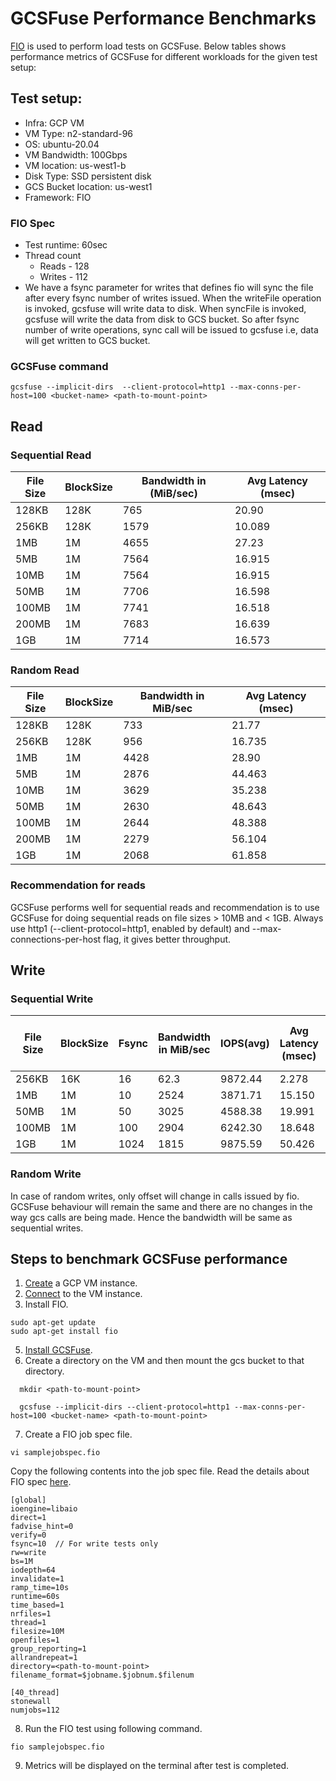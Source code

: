 # GCSFuse Performance Benchmarks

[FIO](https://fio.readthedocs.io/en/latest/) is used to perform load tests on GCSFuse. Below tables shows performance metrics of GCSFuse for different workloads for the given test setup:

## Test setup:

* Infra: GCP VM
* VM Type: n2-standard-96
* OS:  ubuntu-20.04
* VM Bandwidth: 100Gbps
* VM location: us-west1-b
* Disk Type: SSD persistent disk
* GCS Bucket location: us-west1
* Framework: FIO

### FIO Spec
* Test runtime: 60sec
* Thread count
  * Reads - 128
  * Writes - 112
* We have a fsync parameter for writes that defines fio will sync the file after 
every fsync number of writes issued. When the writeFile operation is invoked, 
gcsfuse will write data to disk. When syncFile is invoked, gcsfuse will write the
data from disk to GCS bucket. So after fsync number of write operations, sync call
will be issued to gcsfuse i.e, data will get written to GCS bucket.

### GCSFuse command
```
gcsfuse --implicit-dirs  --client-protocol=http1 --max-conns-per-host=100 <bucket-name> <path-to-mount-point>
```

## Read
### Sequential Read
| File Size | BlockSize | Bandwidth in (MiB/sec) | Avg Latency (msec) |
|-----------|-----------|------------------------|--------------------|
| 128KB     | 128K      | 765                    | 20.90              |
| 256KB     | 128K      | 1579                   | 10.089             |
| 1MB       | 1M        | 4655                   | 27.23              |
| 5MB       | 1M        | 7564                   | 16.915             |
| 10MB      | 1M        | 7564                   | 16.915             |
| 50MB      | 1M        | 7706                   | 16.598             |
| 100MB     | 1M        | 7741                   | 16.518             |
| 200MB     | 1M        | 7683                   | 16.639             |
| 1GB       | 1M        | 7714                   | 16.573             |

### Random Read
| File Size | BlockSize | Bandwidth in MiB/sec | Avg Latency (msec) |
|-----------|-----------|----------------------|--------------------|
| 128KB     | 128K      | 733                  | 21.77              |
| 256KB     | 128K      | 956                  | 16.735             |
| 1MB       | 1M        | 4428                 | 28.90              |
| 5MB       | 1M        | 2876                 | 44.463             |
| 10MB      | 1M        | 3629                 | 35.238             |
| 50MB      | 1M        | 2630                 | 48.643             |
| 100MB     | 1M        | 2644                 | 48.388             |
| 200MB     | 1M        | 2279                 | 56.104             |
| 1GB       | 1M        | 2068                 | 61.858             |

### Recommendation for reads
GCSFuse performs well for sequential reads and recommendation is to use GCSFuse for doing sequential reads on file sizes > 10MB and < 1GB. Always use http1 (--client-protocol=http1, enabled by default) and --max-connections-per-host
flag, it gives better throughput.

## Write
### Sequential Write

| File Size | BlockSize | Fsync | Bandwidth in MiB/sec   | IOPS(avg)     | Avg Latency (msec)  | Network Send Traffic (GiB/s) |
|-----------|-----------|-------|------------------------|---------------|---------------------|------------------------------|
| 256KB     | 16K       | 16    | 62.3                   | 9872.44       | 2.278               | 0.03                         |
| 1MB       | 1M        | 10    | 2524                   | 3871.71       | 15.150              | 0.25                         |
| 50MB      | 1M        | 50    | 3025                   | 4588.38       | 19.991              | 2.3                          |
| 100MB     | 1M        | 100   | 2904                   | 6242.30       | 18.648              | 2.53                         |
| 1GB       | 1M        | 1024  | 1815                   | 9875.59       | 50.426              | 2.05                         |

### Random Write
In case of random writes, only offset will change in calls issued by fio. GCSFuse behaviour will
remain the same and there are no changes in the way gcs calls are being made. Hence the bandwidth will be same
as sequential writes.

## Steps to benchmark GCSFuse performance
1. [Create](https://cloud.google.com/compute/docs/instances/create-start-instance#publicimage) a GCP VM instance.
2. [Connect](https://cloud.google.com/compute/docs/instances/connecting-to-instance) to the VM instance.
3. Install FIO.
```
sudo apt-get update
sudo apt-get install fio
```
5. [Install GCSFuse](https://github.com/Tulsishah/gcsfuse-tulsishah7/v2/blob/master/docs/installing.md#linux).
6. Create a directory on the VM and then mount the gcs bucket to that directory.
```
  mkdir <path-to-mount-point> 
  
  gcsfuse --implicit-dirs --client-protocol=http1 --max-conns-per-host=100 <bucket-name> <path-to-mount-point>
```
7. Create a FIO job spec file.
```
vi samplejobspec.fio
```
Copy the following contents into the job spec file. Read the details about FIO spec
[here](https://fio.readthedocs.io/en/latest/).
```
[global]
ioengine=libaio
direct=1
fadvise_hint=0
verify=0
fsync=10  // For write tests only
rw=write
bs=1M
iodepth=64
invalidate=1
ramp_time=10s
runtime=60s
time_based=1
nrfiles=1
thread=1
filesize=10M 
openfiles=1
group_reporting=1
allrandrepeat=1
directory=<path-to-mount-point>
filename_format=$jobname.$jobnum.$filenum

[40_thread]
stonewall
numjobs=112
```
8. Run the FIO test using following command. 
```
fio samplejobspec.fio
```
9. Metrics will be displayed on the terminal after test is completed.